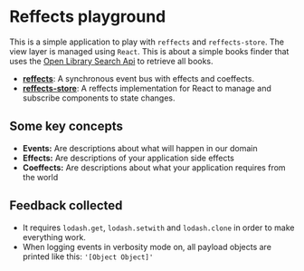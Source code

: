 # Reffects playground

This is a simple application to play with `reffects` and `reffects-store`. The view layer is managed using `React`. This is about a simple books finder that uses the [Open Library Search Api](https://openlibrary.org/dev/docs/api/search) to retrieve all books.

- **[reffects](reffects)**: A synchronous event bus with effects and coeffects.
- **[reffects-store](reffects-store)**: A reffects implementation for React to manage and subscribe components to state changes.

## Some key concepts

- **Events:** Are descriptions about what will happen in our domain
- **Effects:** Are descriptions of your application side effects
- **Coeffects:** Are descriptions about what your application requires from the world

## Feedback collected

- It requires `lodash.get`, `lodash.setwith` and `lodash.clone` in order to make everything work.
- When logging events in verbosity mode on, all payload objects are printed like this: `'[Object Object]'`
